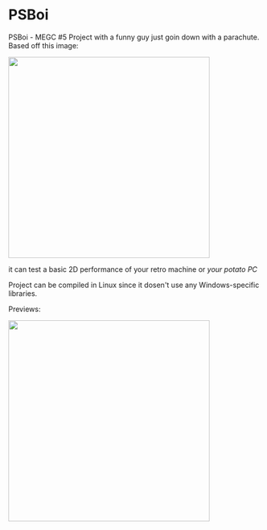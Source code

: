 # PSBoi
PSBoi - MEGC #5 Project with a funny guy just goin down with a parachute.
Based off this image:

<image src="Photos/Original.webp" width=400>

it can test a basic 2D performance of your retro machine or _your potato PC_

Project can be compiled in Linux since it dosen't use any Windows-specific libraries.

Previews:
<div>
  <image src="Photos/Preview.png" width=400>
</div>
